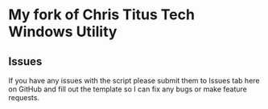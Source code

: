 # My fork of Chris Titus Tech Windows Utility

## Issues

If you have any issues with the script please submit them to Issues tab here on GitHub and fill out the template so I can fix any bugs or make feature requests. 
